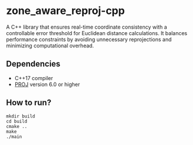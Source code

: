 # zone_aware_reproj-cpp

A C++ library that ensures real-time coordinate consistency with a controllable error threshold for Euclidean distance calculations. It balances performance constraints by avoiding unnecessary reprojections and minimizing computational overhead.

## Dependencies

- C++17 compiler
- [PROJ](https://proj.org/) version 6.0 or higher

## How to run?
```
mkdir build
cd build
cmake ..
make
./main
```

